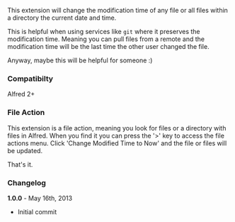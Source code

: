 This extension will change the modification time of any file or all files within a directory the current date and time.

This is helpful when using services like `git` where it preserves the modification time. Meaning you can pull files from a remote and the modification time will be the last time the other user changed the file.

Anyway, maybe this will be helpful for someone :)

### Compatibilty
Alfred 2+

### File Action
This extension is a file action, meaning you look for files or a directory with files in Alfred. When you find it you can press the '>' key to access the file actions menu. Click 'Change Modified Time to Now' and the file or files will be updated.

That's it.

### Changelog

**1.0.0** - May 16th, 2013
* Initial commit